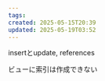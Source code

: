 ```yaml
---
tags: 
created: 2025-05-15T20:39
updated: 2025-05-19T03:52
---
```

insertとupdate, references

ビューに索引は作成できない
